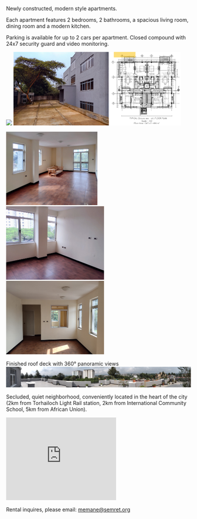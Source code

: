 Newly constructed, modern style apartments. 

Each apartment features 2 bedrooms, 2 bathrooms, a spacious living room, dining room and a modern kitchen.   

Parking is available for up to 2 cars per apartment. Closed compound with 24x7 security guard and video monitoring.

<div>
  <img src=/images/IMG_20210905_090713551_2.jpg  height="200"> <img src=/images/IMG_20210901_071213951_2.jpg height="200">   <img src=/images/floorplan.png height="200">
  
  <img src=/images/IMG_20210905_091108467~5.jpg height="200">  <img src=/images/IMG_20210905_091128666~4.jpg height="200"> <img src=/images/IMG_20210905_091812059~2.jpg height="200"> 
</div>

Finished roof deck with 360° panoramic views
![Image](/images/IMG_20210905_092148585.jpg)

Secluded, quiet neighborhood, conveniently located in the heart of the city (2km from Torhailoch Light Rail station, 2km from International Community School, 5km from African Union).
<div>
  <iframe src="https://www.google.com/maps/embed?pb=!1m18!1m12!1m3!1d3940.771794561269!2d38.71442515272599!3d8.993134664590336!2m3!1f0!2f0!3f0!3m2!1i1024!2i768!4f13.1!3m3!1m2!1s0x0%3A0x0!2zOMKwNTknNDQuMyJOIDM4wrA0Mic1Mi4zIkU!5e0!3m2!1sen!2sus!4v1635214761293!5m2!1sen!2sus" 
        width="300" height="225" style="border:0;" allowfullscreen="" loading="lazy">
  </iframe>
</div>

Rental inquires, please email: memane@semret.org
